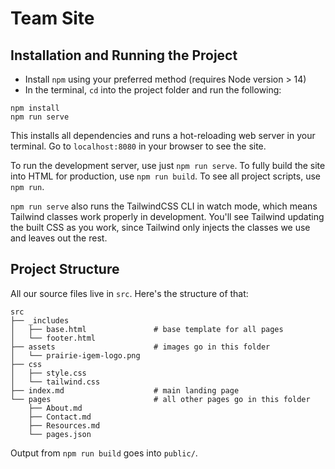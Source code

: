# Team Site

## Installation and Running the Project

- Install `npm` using your preferred method (requires Node version > 14)
- In the terminal, `cd` into the project folder and run the following:

```
npm install
npm run serve
```

This installs all dependencies and runs a hot-reloading web server in your terminal. Go to `localhost:8080` in your browser to see the site.

To run the development server, use just `npm run serve`. To fully build the site into HTML for production, use `npm run build`. To see all project scripts, use `npm run`.

`npm run serve` also runs the TailwindCSS CLI in watch mode, which means Tailwind classes work properly in development. You'll see Tailwind updating the built CSS as you work, since Tailwind only injects the classes we use and leaves out the rest.

## Project Structure

All our source files live in `src`. Here's the structure of that:

```
src
├── _includes
│   ├── base.html               # base template for all pages
│   └── footer.html
├── assets                      # images go in this folder
│   └── prairie-igem-logo.png
├── css
│   ├── style.css
│   └── tailwind.css
├── index.md                    # main landing page
└── pages                       # all other pages go in this folder
    ├── About.md
    ├── Contact.md
    ├── Resources.md
    └── pages.json
```

Output from `npm run build` goes into `public/`.
